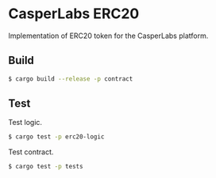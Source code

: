 # CasperLabs ERC20

Implementation of ERC20 token for the CasperLabs platform.

## Build
```bash
$ cargo build --release -p contract
```

## Test
Test logic.
```bash
$ cargo test -p erc20-logic
```
Test contract.
```bash
$ cargo test -p tests
```

